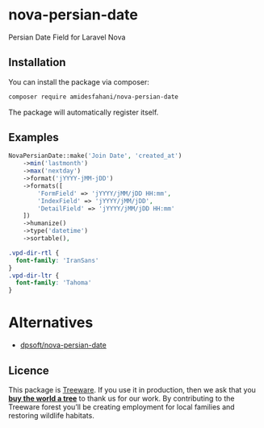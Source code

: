 # nova-persian-date
Persian Date Field for Laravel Nova

## Installation

You can install the package via composer:

```bash
composer require amidesfahani/nova-persian-date
```
The package will automatically register itself.

## Examples
```php
NovaPersianDate::make('Join Date', 'created_at')
    ->min('lastmonth')
    ->max('nextday')
    ->format('jYYYY-jMM-jDD')
    ->formats([
        'FormField' => 'jYYYY/jMM/jDD HH:mm',
        'IndexField' => 'jYYYY/jMM/jDD',
        'DetailField' => 'jYYYY/jMM/jDD HH:mm'
    ])
    ->humanize()
    ->type('datetime')
    ->sortable(),
```

```css
.vpd-dir-rtl {
  font-family: 'IranSans'
}
.vpd-dir-ltr {
  font-family: 'Tahoma'
}
```

# Alternatives

* [dpsoft/nova-persian-date](https://github.com/dpsoft-official/nova-persian-date)

## Licence
This package is [Treeware](https://treeware.earth). If you use it in production, then we ask that you [**buy the world a tree**](https://plant.treeware.earth/https://github.com/amidesfahani/nova-persian-date) to thank us for our work. By contributing to the Treeware forest you’ll be creating employment for local families and restoring wildlife habitats.